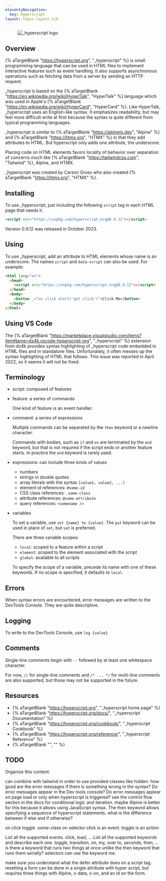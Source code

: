 ```yaml
---
eleventyNavigation:
  key: Hyperscript
layout: topic-layout.njk
---
```


<figure style="width: 80%">
  <img alt="_hyperscript logo" style="border: 0"
    src="/blog/assets/hyperscript-logo.png?v={{pkg.version}}">
</figure>

## Overview

{% aTargetBlank "https://hyperscript.org", "_hyperscript" %} is
small programming language that can be used in HTML files
to implement interactive features such as event handling.
It also supports asynchronous operations such as
fetching data from a server by sending an HTTP request.

\_hyperscript is based on the
{% aTargetBlank "https://en.wikipedia.org/wiki/HyperTalk", "HyperTalk" %}
language which was used in Apple's
{% aTargetBlank "https://en.wikipedia.org/wiki/HyperCard", "HyperCard" %}.
Like HyperTalk, \_hyperscript uses an English-like syntax.
It emphasizes readability, but may feel more difficult write at first
because the syntax is quite different from typical programming languages.

\_hyperscript is similar to {% aTargetBlank "https://alpinejs.dev", "Alpine" %}
and {% aTargetBlank "https://htmx.org", "HTMX" %}
in that they add attributes to HTML.
But hyperscript only adds one attribute, the underscore.

Placing code on HTML elements favors locality of behavior
over separation of concerns much like
{% aTargetBlank "https://tailwindcss.com", "Tailwind" %}, Alpine, and HTMX.

\_hyperscript was created by Carson Gross who also created
{% aTargetBlank "https://htmx.org", "HTMX" %}.

## Installing

To use \_hyperscript, just including the following `script` tag
in each HTML page that needs it.

```html
<script src="https://unpkg.com/hyperscript.org@0.9.12"></script>
```

Version 0.9.12 was released in October 2023.

## Using

To use \_hyperscript, add an attribute to HTML elements
whose name is an underscore.
The names `script` and `data-script` can also be used.
For example:

```html
<html lang="en">
  <head>
    <script src="https://unpkg.com/hyperscript.org@0.9.12"></script>
  </head>
  <body>
    <button _="on click alert('got click')">Click Me</button>
  </body>
</html>
```

## Using VS Code

The {% aTargetBlank
"https://marketplace.visualstudio.com/items?itemName=dz4k.vscode-hyperscript-org",
"_hyperscript" %} extension from dz4k provides
syntax highlighting of \_hyperscript code embedded in HTML files
and in standalone files.
Unfortunately, it often messes up the syntax highlighting of HTML that follows.
This issue was reported in April 2022, so it seems it will not be fixed.

## Terminology

- script: composed of features

- feature: a series of commands

  One kind of feature is an event handler.

- command: a series of expressions

  Multiple commands can be separated by
  the `then` keyword or a newline character.

  Commands with bodies, such as `if` and `on`
  are terminated by the `end` keyword,
  but that is not required if the script ends or another feature starts.
  In practice the `end` keyword is rarely used.

- expressions: can include three kinds of values

  - numbers
  - strings in double quotes
  - array literals with the syntax `[value1, value2, ...]`
  - element id references: `#some-id`
  - CSS class references: `.some-class`
  - attribute references: `@some-attribute`
  - query references: `<somename />`

- variables

  To set a variable, use `set {name} to {value}`.
  The `put` keyword can be used in place of `set`, but `set` is preferred.

  There are three variable scopes:

  - `local`: scoped to a feature within a script
  - `element`: scoped to the element associated with the script
  - `global`: available to all scripts

  To specify the scope of a variable, precede its name with one of these keywords.
  If no scope is specified, it defaults to `local`.

## Errors

When syntax errors are encountered,
error messages are written to the DevTools Console.
They are quite descriptive.

## Logging

To write to the DevTools Console, use `log {value}`

## Comments

Single-line comments begin with `--`
followed by at least one whitespace character.

For now, `//` for single-line comments and `/* ... */` for multi-line comments
are also supported, but those may not be supported in the future.

## Resources

- {% aTargetBlank "https://hyperscript.org", "_hyperscript home page" %}
- {% aTargetBlank "https://hyperscript.org/docs/", "_hyperscript Documentation" %}
- {% aTargetBlank "https://hyperscript.org/cookbook/", "_hyperscript Cookbook" %}
- {% aTargetBlank "https://hyperscript.org/reference/", "_hyperscript Reference" %}
- {% aTargetBlank "", "" %}

## TODO

Organize this content:

can combine with tailwind in order to use provided classes like hidden.
how good are the error messages if there is something wrong in the syntax?
Do error messages appear in the Dev tools console?
Do error messages appear on page load or only when hyperscript is triggered?
see the control flow section in the docs for conditional logic and iteration.
maybe Alpine is better for this because it allows using JavaScript syntax.
The then keyword allows specifying a sequence of hyperscript statements.
what is the difference between if else and if otherwise?

on click toggle .some-class on selector
click is an event.
toggle is an action

List all the supported events. click, load, …
List all the supported keywords and describe each one. toggle, transition, on, my, over to, seconds, then, …
is there a keyword that runs two things at once unlike the then keyword that runs them serially?
selectors can use the keyword me.

make sure you understand what the defer attribute does on a script tag.
resetting a form can be done in a single attribute with hyper script, but requires three things with Alpine, x-data, x-on, and an id on the form.

